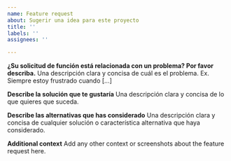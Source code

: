 ```yaml
---
name: Feature request
about: Sugerir una idea para este proyecto
title: ''
labels: ''
assignees: ''

---
```


**¿Su solicitud de función está relacionada con un problema? Por favor describa.**
Una descripción clara y concisa de cuál es el problema. Ex. Siempre estoy frustrado cuando [...]

**Describe la solución que te gustaría**
Una descripción clara y concisa de lo que quieres que suceda.

**Describe las alternativas que has considerado**
Una descripción clara y concisa de cualquier solución o característica alternativa que haya considerado.

**Additional context**
Add any other context or screenshots about the feature request here.
